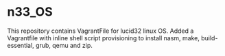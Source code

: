 # n33_OS
This repository contains VagrantFile for lucid32 linux OS.
Added a Vagrantfile with inline shell script provisioning to install nasm, make, build-essential, grub, qemu and zip.
